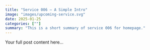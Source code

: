 ```yaml
---
title: "Service 006 — A Simple Intro"
image: "images/upcoming-service.svg"
date: 2025-01-25
categories: [""]
summary: "This is a short summary of service 006 for homepage."
---
```


Your full post content here...
